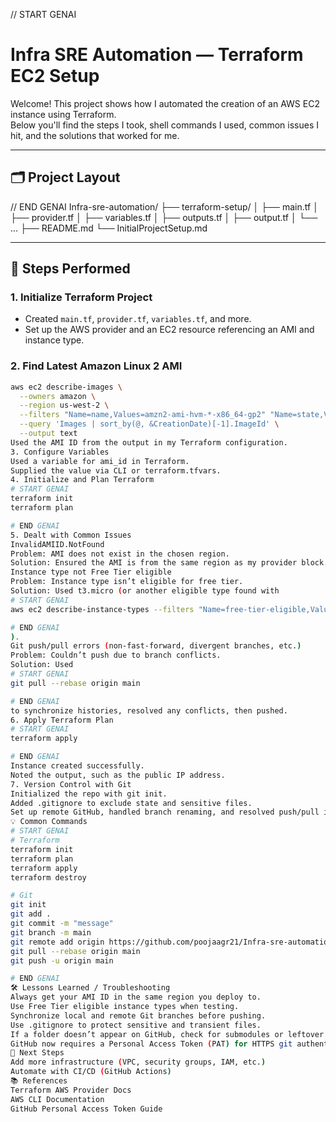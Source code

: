 // START GENAI
# Infra SRE Automation — Terraform EC2 Setup

Welcome! This project shows how I automated the creation of an AWS EC2 instance using Terraform.  
Below you'll find the steps I took, shell commands I used, common issues I hit, and the solutions that worked for me.

---

## 🗂️ Project Layout


// END GENAI
Infra-sre-automation/ ├── terraform-setup/ │ ├── main.tf │ ├── provider.tf │ ├── variables.tf │ ├── outputs.tf │ ├── output.tf │ └── ... ├── README.md └── InitialProjectSetup.md


---

## 🚀 Steps Performed

### 1. **Initialize Terraform Project**

- Created `main.tf`, `provider.tf`, `variables.tf`, and more.
- Set up the AWS provider and an EC2 resource referencing an AMI and instance type.

### 2. **Find Latest Amazon Linux 2 AMI**

```sh
aws ec2 describe-images \
  --owners amazon \
  --region us-west-2 \
  --filters "Name=name,Values=amzn2-ami-hvm-*-x86_64-gp2" "Name=state,Values=available" \
  --query 'Images | sort_by(@, &CreationDate)[-1].ImageId' \
  --output text
Used the AMI ID from the output in my Terraform configuration.
3. Configure Variables
Used a variable for ami_id in Terraform.
Supplied the value via CLI or terraform.tfvars.
4. Initialize and Plan Terraform
# START GENAI
terraform init
terraform plan

# END GENAI
5. Dealt with Common Issues
InvalidAMIID.NotFound
Problem: AMI does not exist in the chosen region.
Solution: Ensured the AMI is from the same region as my provider block.
Instance type not Free Tier eligible
Problem: Instance type isn’t eligible for free tier.
Solution: Used t3.micro (or another eligible type found with
# START GENAI
aws ec2 describe-instance-types --filters "Name=free-tier-eligible,Values=true" --region us-west-2 --query "InstanceTypes[*].InstanceType"

# END GENAI
).
Git push/pull errors (non-fast-forward, divergent branches, etc.)
Problem: Couldn’t push due to branch conflicts.
Solution: Used
# START GENAI
git pull --rebase origin main

# END GENAI
to synchronize histories, resolved any conflicts, then pushed.
6. Apply Terraform Plan
# START GENAI
terraform apply

# END GENAI
Instance created successfully.
Noted the output, such as the public IP address.
7. Version Control with Git
Initialized the repo with git init.
Added .gitignore to exclude state and sensitive files.
Set up remote GitHub, handled branch renaming, and resolved push/pull issues.
💡 Common Commands
# START GENAI
# Terraform
terraform init
terraform plan
terraform apply
terraform destroy

# Git
git init
git add .
git commit -m "message"
git branch -m main
git remote add origin https://github.com/poojaagr21/Infra-sre-automation
git pull --rebase origin main
git push -u origin main

# END GENAI
🛠️ Lessons Learned / Troubleshooting
Always get your AMI ID in the same region you deploy to.
Use Free Tier eligible instance types when testing.
Synchronize local and remote Git branches before pushing.
Use .gitignore to protect sensitive and transient files.
If a folder doesn’t appear on GitHub, check for submodules or leftover .git directories.
GitHub now requires a Personal Access Token (PAT) for HTTPS git authentication.
🚦 Next Steps
Add more infrastructure (VPC, security groups, IAM, etc.)
Automate with CI/CD (GitHub Actions)
📚 References
Terraform AWS Provider Docs
AWS CLI Documentation
GitHub Personal Access Token Guide
